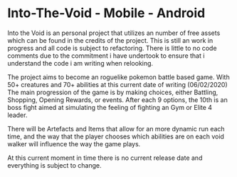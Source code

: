 # Into-The-Void - Mobile - Android

Into the Void is an personal project that utilizes an number of free assets which can be found in the credits of the project.
This is still an work in progress and all code is subject to refactoring. There is little to no code comments due to the commitment
i have undertook to ensure that i understand the code i am writing when relooking.

The project aims to become an roguelike pokemon battle based game. With 50+ creatures and 70+ abilities at this current date of writing (06/02/2020)
The main progression of the game is by making choices, either Battling, Shopping, Opening Rewards, or events. After each 9 options, the 10th
is an boss fight aimed at simulating the feeling of fighting an Gym or Elite 4 leader.

There will be Artefacts and Items that allow for an more dynamic run each time, and the way that the player chooses which abilities are on
each void walker will influence the way the game plays.

At this current moment in time there is no current release date and everything is subject to change.
